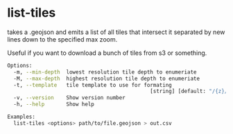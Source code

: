 list-tiles
===

takes a .geojson and emits a list of all tiles that intersect it separated by new
lines down to the specified max zoom.

Useful if you want to download a bunch of tiles from s3 or something.

```bash
Options:
  -m, --min-depth  lowest resolution tile depth to enumeriate           [number]
  -M, --max-depth  highest resolution tile depth to enumeriate          [number]
  -t, --template   tile template to use for formating
                                              [string] [default: "/{z}/{x}/{y}"]
  -v, --version    Show version number                                 [boolean]
  -h, --help       Show help                                           [boolean]

Examples:
  list-tiles <options> path/to/file.geojson > out.csv
```
